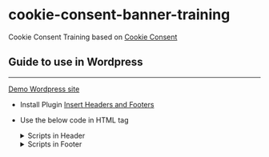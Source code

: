 # cookie-consent-banner-training

Cookie Consent Training based on
[Cookie Consent](https://github.com/orestbida/cookieconsent)

## **Guide to use in Wordpress**
---

[Demo Wordpress site](https://cookies-demo.datayolk.net/)

- Install Plugin
  [Insert Headers and Footers](https://wordpress.org/plugins/insert-headers-and-footers/)
- Use the below code in HTML tag <details>
  <summary>Scripts in Header</summary>
  
  <!-- 1. START Styling Cookie | cookieconsent.css -->
  <link
            rel="stylesheet"
            type="text/css"
            href="https://cdn.jsdelivr.net/gh/orestbida/cookieconsent@v2.8.0/dist/cookieconsent.css"
          />
  <!-- 1. END Styling Cookie | cookieconsent.css -->

          <link
            rel="preconnect"
            href="https://fonts.googleapis.com"
          />
          <link
            rel="preconnect"
            href="https://fonts.gstatic.com"
            crossorigin
          />
          <link
            href="https://fonts.googleapis.com/css2?family=Mitr:wght@300&display=swap"
            rel="stylesheet"
          />

          <style>
            .cc_div {
              font-family: 'Mitr', sans-serif;
            }
          </style>

    </details>

    <details>
    <summary>Scripts in Footer</summary>
  
  <!-- 2. START Reconsent Button -->
      <button
        data-cc="c-settings"
        class="cc-link cc-reconsent"
        style="
          position: fixed;
          left: 8px;
          bottom: 16px;
          border-radius: 999px;
          padding: 4px;
          display: grid;
          place-items: center;
          width: 40px;
          height: 40px;
          box-shadow: rgb(204 204 204 / 50%) 0 2px
            10px 0;
          border: 1px solid #e8e8e8;
          background-color: #fff;
        "
      >
        <svg
          xmlns="http://www.w3.org/2000/svg"
          width="24"
          height="24"
          viewBox="0 0 24 24"
          fill="none"
          stroke="#0a0b0c"
          stroke-width="2"
          stroke-linecap="round"
          stroke-linejoin="round"
        >
          <path
            d="M12 2a10 10 0 1 0 10 10 4 4 0 0 1-5-5 4 4 0 0 1-5-5"
          ></path>
          <path d="M8.5 8.5v.01"></path>
          <path d="M16 15.5v.01"></path>
          <path d="M12 12v.01"></path>
          <path d="M11 17v.01"></path>
          <path d="M7 14v.01"></path>
        </svg>
      </button>
      <!-- 2. END Reconsent Button -->

      <!-- 3. START CookieConsent | cookieconsent.js -->
      <script
        defer
        src="https://cdn.jsdelivr.net/gh/orestbida/cookieconsent@v2.8.0/dist/cookieconsent.js"
      ></script>
      <!-- 3. END CookieConsent | cookieconsent.js -->

      <!-- 4. START CookieConsent Customization  | consent-init.js -->
      <script defer>
        window.addEventListener(
          'load',
          function () {
            // obtain plugin
            var cc = initCookieConsent();

            // run plugin with your configuration
            // example please see: https://orestbida.com/demo-projects/cookieconsent/
            cc.run({
              current_lang: 'th',
              autoclear_cookies: true, // default: false
              page_scripts: true, // default: false
              gui_options: {
                consent_modal: {
                  layout: 'cloud', // box/cloud/bar
                  position: 'bottom center', // bottom/middle/top + left/right/center
                  transition: 'slide', // zoom/slide
                  swap_buttons: false, // enable to invert buttons
                },
                settings_modal: {
                  layout: 'box', // box/bar
                  position: 'left', // left/right
                  transition: 'slide', // zoom/slide
                },
              },

              onFirstAction: function (
                user_preferences,
                cookie,
              ) {
                // callback triggered only once
                typeof window.setJsonCookie ===
                  'function' &&
                  window.setJsonCookie();
              },

              onAccept: function (cookie) {
                // START OnAccept
                if (
                  !cc.allowedCategory('analytics')
                ) {
                  document.cookie = `_ga_0JGXXQLT3H=; path=/; domain=${
                    location.hostname
                  }; expires=' + ${new Date(
                    0,
                  ).toUTCString()}`;
                  document.cookie = `_ga=; path=/; domain=${
                    location.hostname
                  }; expires=' + ${new Date(
                    0,
                  ).toUTCString()}`;
                }
                // END OnAccept

                typeof window.setJsonCookie ===
                  'function' &&
                  window.setJsonCookie();
              },

              onChange: function (
                cookie,
                changed_preferences,
              ) {
                // ...

                // START OnChange
                if (
                  !cc.allowedCategory('analytics')
                ) {
                  sessionStorage.removeItem(
                    '_ga_0JGXXQLT3H',
                  );
                  sessionStorage.removeItem('^_ga');
                }
                // END OnChange

                typeof window.setJsonCookie ===
                  'function' &&
                  window.setJsonCookie();
              },

              languages: {
                th: {
                  consent_modal: {
                    title: 'เว็บไซต์นี้ใช้ Cookie',
                    description:
                      'เราใช้คุกกี้เพื่อเพิ่มประสิทธิภาพ และประสบการณ์ที่ดีในการใช้งานเว็บไซต์ คุณสามารถเลือกตั้งค่าความยินยอมการใช้คุกกี้ได้ โดยคลิก "การตั้งค่าคุกกี้"  <button type="button" data-cc="c-settings" class="cc-link">การตั้งค่าคุกกี้</button>',
                    primary_btn: {
                      text: 'ยอมรับทั้งหมด',
                      role: 'accept_all', // 'accept_selected' or 'accept_all'
                    },
                    secondary_btn: {
                      text: 'ปฏิเสธทั้งหมด',
                      role: 'accept_necessary', // 'settings' or 'accept_necessary'
                    },
                  },
                  settings_modal: {
                    title:
                      'การตั้งค่าความเป็นส่วนตัว',
                    save_settings_btn:
                      'ยืนยันตัวเลือกของฉัน',
                    accept_all_btn: 'ยอมรับทั้งหมด',
                    reject_all_btn: 'ปฏิเสธทั้งหมด',
                    close_btn_label: 'ปิด',
                    cookie_table_headers: [
                      { col1: 'Name' },
                      { col2: 'Domain' },
                      { col3: 'Expiration' },
                      { col4: 'Description' },
                    ],
                    blocks: [
                      {
                        title:
                          'คุ้กกี้ที่ใช้ในเว็บไซต์ 📢',
                        description:
                          'เว็บไซต์นี้มีการใช้คุกกี้เพื่อการปรับปรุงการใช้บริการออนไลน์ของท่าน โดยเราจะใช้คุกกี้เมื่อท่านเข้ามาหน้าเว็บไซต์. คุณสามารถอ่านรายละเอียดเพิ่มเติมได้ที่ <a href="/privacy-policy" target="_blank" rel=”noopener noreferrer” class="cc-link">Privacy Policy</a>.',
                      },
                      {
                        title:
                          'คุกกี้พื้นฐานที่จำเป็น',
                        description:
                          'คุกกี้พื้นฐานที่จำเป็น เพื่อช่วยให้การทำงานหลักของเว็บไซต์ใช้งานได้ รวมถึงการเข้าถึงพื้นที่ที่ปลอดภัยต่าง ๆ ของเว็บไซต์ หากไม่มีคุกกี้นี้เว็บไซต์จะไม่สามารถทำงานได้อย่างเหมาะสม และจะใช้งานได้โดยการตั้งค่าเริ่มต้น โดยไม่สามารถปิดการใช้งานได้',
                        toggle: {
                          value: 'necessary',
                          enabled: true,
                          readonly: true, // cookie categories with readonly=true are all treated as "necessary cookies"
                        },
                        cookie_table: [
                          // list of all expected cookies
                          {
                            col1: '^_ga', // match all cookies starting with "_ga"
                            col2: 'google.com',
                            col3: '2 years',
                            col4: `description ...`,
                            is_regex: true,
                          },
                        ],
                      },
                      {
                        title:
                          'คุกกี้ในส่วนวิเคราะห์',
                        description:
                          'คุกกี้ในส่วนวิเคราะห์ จะช่วยให้เว็บไซต์เข้าใจรูปแบบการใช้งานของผู้เข้าชมและจะช่วยปรับปรุงประสบการณ์การใช้งาน โดยการเก็บรวบรวมข้อมูลและรายงานผลการใช้งานของผู้ใช้งาน ',
                        toggle: {
                          value: 'analytics', // your cookie category
                          enabled: false,
                          readonly: false,
                        },
                        cookie_table: [
                          // list of all expected cookies
                          {
                            col1: '_ga', // match all cookies starting with "_ga"
                            col2: '.thematter.co',
                            col3: '2 years',
                            col4: `The _ga cookie, installed by Google Analytics, calculates visitor, session and campaign data and also keeps track of site usage for the site's analytics report. The cookie stores information anonymously and assigns a randomly generated number to recognize unique visitors.`,
                            is_regex: true,
                          },
                          {
                            col1: '_gid',
                            col2: '.thematter.co',
                            col3: '1 day',
                            col4: `Installed by Google Analytics, _gid cookie stores information on how visitors use a website, while also creating an analytics report of the website's performance. Some of the data that are collected include the number of visitors, their source, and the pages they visit anonymously.`,
                          },
                          {
                            col1: '_ga_0JGXXQLT3H',
                            col2: '.thematter.co',
                            col3: '1 minute',
                            col4: `A variation of the _gat cookie set by Google Analytics and Google Tag Manager to allow website owners to track visitor behaviour and measure site performance. The pattern element in the name contains the unique identity number of the account or website it relates to.`,
                          },
                        ],
                      },
                      {
                        title:
                          'คุกกี้ในส่วนการตลาด',
                        description:
                          'คุกกี้ในส่วนการตลาด ใช้เพื่อติดตามพฤติกรรมผู้เข้าชมเว็บไซต์เพื่อแสดงโฆษณาที่เหมาะสมสำหรับผู้ใช้งานแต่ละรายและเพื่อเพิ่มประสิทธิผลการโฆษณาสำหรับผู้เผยแพร่และผู้โฆษณาสำหรับบุคคลที่สาม',
                        toggle: {
                          value: 'marketing',
                          enabled: false,
                          readonly: false,
                        },
                      },
                      {
                        title:
                          'รายละเอียดเพิ่มเติม',
                        description: `หากท่านมีปัญหาข้อสงสัยโปรดติดต่อเราที่ <a target="_blank" rel=”noopener noreferrer” class="cc-link" href="/privacy-policy">ติดต่อเรา</a>.`,
                      },
                    ],
                  },
                },
              },
            });
          },
        );
      </script>
      <!-- 4. END CookieConsent Customization  | consent-init.js -->

      <!-- 5. START Script Blocking Analytics -->
      <script
        async
        type="text/plain"
        data-cookiecategory="analytics"
        src="https://www.googletagmanager.com/gtag/js?id=G-0JGXXQLT3H"
      ></script>

      <script
        type="text/plain"
        data-cookiecategory="analytics"
      >
        console.log('"analytics" category accepted');
        window.dataLayer = window.dataLayer || [];
        function gtag() {
          dataLayer.push(arguments);
        }
        gtag('js', new Date());

        gtag('config', 'G-0JGXXQLT3H');
      </script>
      <!-- 5. END Script Blocking Analytics -->

  </details>
